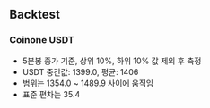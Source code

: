 ## Backtest

### Coinone USDT
- 5분봉 종가 기준, 상위 10%, 하위 10% 값 제외 후 측정
- USDT 중간값: 1399.0, 평균: 1406
- 범위는 1354.0 ~ 1489.9 사이에 움직임
- 표준 편차는 35.4
